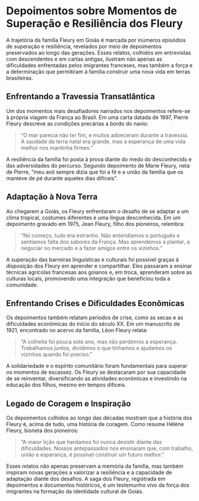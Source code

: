 # Depoimentos sobre Momentos de Superação e Resiliência dos Fleury

A trajetória da família Fleury em Goiás é marcada por inúmeros episódios de superação e resiliência, revelados por meio de depoimentos preservados ao longo das gerações. Esses relatos, colhidos em entrevistas com descendentes e em cartas antigas, ilustram não apenas as dificuldades enfrentadas pelos imigrantes franceses, mas também a força e a determinação que permitiram à família construir uma nova vida em terras brasileiras.

## Enfrentando a Travessia Transatlântica

Um dos momentos mais desafiadores narrados nos depoimentos refere-se à própria viagem da França ao Brasil. Em uma carta datada de 1897, Pierre Fleury descreve as condições precárias a bordo do navio:  
> “O mar parecia não ter fim, e muitos adoeceram durante a travessia. A saudade da terra natal era grande, mas a esperança de uma vida melhor nos mantinha firmes.”

A resiliência da família foi posta à prova diante do medo do desconhecido e das adversidades do percurso. Segundo depoimento de Marie Fleury, neta de Pierre, “meu avô sempre dizia que foi a fé e a união da família que os manteve de pé durante aqueles dias difíceis”.

## Adaptação à Nova Terra

Ao chegarem a Goiás, os Fleury enfrentaram o desafio de se adaptar a um clima tropical, costumes diferentes e uma língua desconhecida. Em um depoimento gravado em 1975, Jean Fleury, filho dos pioneiros, relembra:
> “No começo, tudo era estranho. Não entendíamos o português e sentíamos falta dos sabores da França. Mas aprendemos a plantar, a negociar no mercado e a fazer amigos entre os vizinhos.”

A superação das barreiras linguísticas e culturais foi possível graças à disposição dos Fleury em aprender e compartilhar. Eles passaram a ensinar técnicas agrícolas francesas aos goianos e, em troca, aprenderam sobre as culturas locais, promovendo uma integração que beneficiou toda a comunidade.

## Enfrentando Crises e Dificuldades Econômicas

Os depoimentos também relatam períodos de crise, como as secas e as dificuldades econômicas do início do século XX. Em um manuscrito de 1921, encontrado no acervo da família, Léon Fleury relata:
> “A colheita foi pouca este ano, mas não perdemos a esperança. Trabalhamos juntos, dividimos o que tínhamos e ajudamos os vizinhos quando foi preciso.”

A solidariedade e o espírito comunitário foram fundamentais para superar os momentos de escassez. Os Fleury se destacaram por sua capacidade de se reinventar, diversificando as atividades econômicas e investindo na educação dos filhos, mesmo em tempos difíceis.

## Legado de Coragem e Inspiração

Os depoimentos colhidos ao longo das décadas mostram que a história dos Fleury é, acima de tudo, uma história de coragem. Como resume Hélène Fleury, bisneta dos pioneiros:
> “A maior lição que herdamos foi nunca desistir diante das dificuldades. Nossos antepassados nos ensinaram que, com trabalho, união e esperança, é possível construir um futuro melhor.”

Esses relatos não apenas preservam a memória da família, mas também inspiram novas gerações a valorizar a resiliência e a capacidade de adaptação diante dos desafios. A saga dos Fleury, registrada em depoimentos e documentos históricos, é um testemunho vivo da força dos imigrantes na formação da identidade cultural de Goiás.